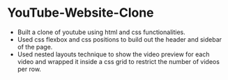 # YouTube-Website-Clone

- Built a clone of youtube using html and css functionalities.
- Used css flexbox and css positions to build out the header and sidebar of  the page.
- Used nested layouts technique to show the video preview for each video and wrapped it inside a css grid to restrict the number of videos per row. 
